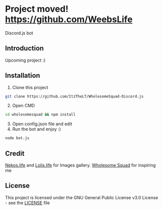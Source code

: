 # Project moved! https://github.com/WeebsLife
Discord.js bot
## Introduction
Upcoming project :)
## Installation
1. Clone this project
```bash
git clone https://github.com/ItzTheLT/WholesomeSquad-Discord.js
```
2. Open CMD
```cmd
cd wholesomesquad && npm install
```
3. Open config.json file and edit
4. Run the bot and enjoy :)
```cmd
node bot.js
```
## Credit
<a href="https://github.com/Nekos-life/nekos-dot-life">Nekos.life</a> and <a href="https://www.npmjs.com/package/lolis.life">Lolis.life</a> for Images gallery.
<a href="https://www.facebook.com/thewholesomesquad">Wholesome Squad</a> for inspiring me
## License
This project is licensed under the GNU General Public License v3.0 License - see the [LICENSE](LICENSE) file
